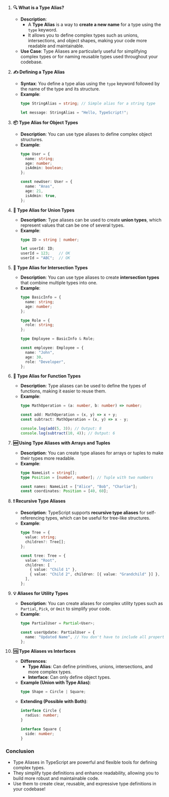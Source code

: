 1. **🔍 What is a Type Alias?**
   - **Description**: 
	   - A **Type Alias** is a way to **create a new name** for a type using the `type` keyword. 
	   - It allows you to define complex types such as unions, intersections, and object shapes, making your code more readable and maintainable.
   - **Use Case**: Type Aliases are particularly useful for simplifying complex types or for naming reusable types used throughout your codebase.

2. **✍️ Defining a Type Alias**
   - **Syntax**: You define a type alias using the `type` keyword followed by the name of the type and its structure.
   - **Example**:
     ```typescript
     type StringAlias = string; // Simple alias for a string type

     let message: StringAlias = "Hello, TypeScript!";
     ```

3. **📦 Type Alias for Object Types**
   - **Description**: You can use type aliases to define complex object structures.
   - **Example**:
     ```typescript
     type User = {
       name: string;
       age: number;
       isAdmin: boolean;
     };

     const newUser: User = {
       name: "Anas",
       age: 21,
       isAdmin: true,
     };
     ```

4. **🔗 Type Alias for Union Types**
   - **Description**: Type aliases can be used to create **union types**, which represent values that can be one of several types.
   - **Example**:
     ```typescript
     type ID = string | number;

     let userId: ID;
     userId = 123;    // OK
     userId = "ABC";  // OK
     ```

5. **🌟 Type Alias for Intersection Types**
   - **Description**: You can use type aliases to create **intersection types** that combine multiple types into one.
   - **Example**:
     ```typescript
     type BasicInfo = {
       name: string;
       age: number;
     };

     type Role = {
       role: string;
     };

     type Employee = BasicInfo & Role;

     const employee: Employee = {
       name: "John",
       age: 30,
       role: "Developer",
     };
     ```

6. **🔄 Type Alias for Function Types**
   - **Description**: Type aliases can be used to define the types of functions, making it easier to reuse them.
   - **Example**:
     ```typescript
     type MathOperation = (a: number, b: number) => number;

     const add: MathOperation = (x, y) => x + y;
     const subtract: MathOperation = (x, y) => x - y;

     console.log(add(5, 3)); // Output: 8
     console.log(subtract(10, 4)); // Output: 6
     ```

7. **🆕 Using Type Aliases with Arrays and Tuples**
   - **Description**: You can create type aliases for arrays or tuples to make their types more readable.
   - **Example**:
     ```typescript
     type NameList = string[];
     type Position = [number, number]; // Tuple with two numbers

     const names: NameList = ["Alice", "Bob", "Charlie"];
     const coordinates: Position = [40, 60];
     ```

8. **❗ Recursive Type Aliases**
   - **Description**: TypeScript supports **recursive type aliases** for self-referencing types, which can be useful for tree-like structures.
   - **Example**:
     ```typescript
     type Tree = {
       value: string;
       children?: Tree[];
     };

     const tree: Tree = {
       value: "Root",
       children: [
         { value: "Child 1" },
         { value: "Child 2", children: [{ value: "Grandchild" }] },
       ],
     };
     ```

9. **💡 Aliases for Utility Types**
   - **Description**: You can create aliases for complex utility types such as `Partial`, `Pick`, or `Omit` to simplify your code.
   - **Example**:
     ```typescript
     type PartialUser = Partial<User>;

     const userUpdate: PartialUser = {
       name: "Updated Name", // You don't have to include all properties of the original `User` type.
     };
     ```

10. **🆚 Type Aliases vs Interfaces**
    - **Differences**:
      - **Type Alias**: Can define primitives, unions, intersections, and more complex types.
      - **Interface**: Can only define object types.
    - **Example (Union with Type Alias)**:
      ```typescript
      type Shape = Circle | Square;
      ```
    - **Extending (Possible with Both)**:
      ```typescript
      interface Circle {
        radius: number;
      }

      interface Square {
        side: number;
      }
      ```

### Conclusion
- Type Aliases in TypeScript are powerful and flexible tools for defining complex types.
- They simplify type definitions and enhance readability, allowing you to build more robust and maintainable code. 
- Use them to create clear, reusable, and expressive type definitions in your codebase!